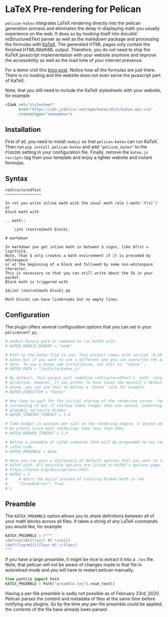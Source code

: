 # LaTeX Pre-rendering for Pelican

`pelican-katex` integrates LaTeX rendering directly into the pelican generation
process and eliminates the delay in displaying math you usually experience on
the web. It does so by hooking itself into docutils' reStructuredText parser as
well as the markdown package and processing the formulas with
[KaTeX](https://github.com/KaTeX/KaTeX). The generated HTML pages only contain
the finished HTML/MathML output. Therefore, you do not need to ship the KaTeX
javascript implementation with your website anymore and improve the
accessibility as well as the load time of your internet presence.

For a demo visit this [blog
post](https://martenlienen.com/sampling-k-partite-graph-edges/). Notice how all
the formulas are just there. There is no loading and the website does not even
serve the javascript part of KaTeX.

Note, that you still need to include the KaTeX stylesheets with your website, for
example

```html
<link rel="stylesheet"
      href="https://cdn.jsdelivr.net/npm/katex/dist/katex.min.css"
      crossorigin="anonymous">
```

## Installation

First of all, you need to install `nodejs` so that `pelican-katex` can run
KaTeX. Then run `pip install pelican-katex` and add `"pelican_katex"` to the
`PlUGINS` setting in your configuration file. Finally, remove the `katex.js`
`<script>` tag from your template and enjoy a lighter website and instant
formulas.

## Syntax

```
reStructuredText
~~~~~~~~~~~~~~~~

In rst you write inline math with the usual math role (:math:`f(x)`) or
block math with

.. math::

    \int \textrm{math block}.

# markdown

In markdown you get inline math in between $ signs, like $f(x) = \sqrt{x}$.
Note, that $ only creates a math environment if it is preceded by whitespace
or at the beginning of a block and followed by some non-whitespace character.
This is necessary so that you can still write about the 5$ in your pocket.
Block math is triggered with

$$\int \textrm{math block}.$$

Math blocks can have linebreaks but no empty lines.
```

## Configuration

The plugin offers several configuration options that you can set in your
`pelicanconf.py`.

```python
# nodejs binary path or command to run KaTeX with.
# KATEX_NODEJS_BINARY = "node"

# Path to the katex file to use. This project comes with version `0.10` of
# katex but if you want to use a different one you can overwrite the path
# here. To use a katex npm installation, set this to `"katex"`.
# KATEX_PATH = "/path/to/katex.js"

# By default, this plugin will redefine reStructuredText's `math` role and
# directive. However, if you prefer to have leave the docutil's defaults
# alone, you can use this to define a `katex` role for example.
# KATEX_DIRECTIVE = "katex"

# How long to wait for the initial startup of the rendering server. You can
# increasing it but if startup takes longer than one second, something is
# probably seriously broken.
# KATEX_STARTUP_TIMEOUT = 1.0

# Time budget in seconds per call to the rendering engine. 1 second should
# be plenty since most renderings take less than 50ms.
# KATEX_RENDER_TIMEOUT = 1.0

# Define a preamble of LaTeX commands that will be prepended to any rendered
# LaTeX code.
# KATEX_PREAMBLE = None

# Here you can pass a dictionary of default options that you want to run
# KaTeX with. All possible options are listed on KaTeX's options page,
# https://katex.org/docs/options.html.
# KATEX = {
#     # Abort the build instead of coloring broken math in red
#     "throwOnError": True
# }
```

## Preamble

The `KATEX_PREAMBLE` option allows you to share definitions between all of your
math blocks across all files. It takes a string of any LaTeX commands you would
like, for example

```python
KATEX_PREAMBLE = r"""
\def\ceil#1{\lceil #1 \rceil}
\def\floor#1{\lfloor #1 \rfloor}
"""
```

If you have a large preamble, it might be nice to extract it into a `.tex` file.
Note, that pelican will not be aware of changes made to that file in autoreload
mode and you will have to restart pelican manually.

```python
from pathlib import Path
KATEX_PREAMBLE = Path("preamble.tex").read_text()
```

Having a per-file preamble is sadly not possible as of February 23rd, 2020.
Pelican parses the content and metadata of files at the same time before
notifying any plugins. So by the time any per-file preamble could be applied,
the contents of the file have already been parsed.
